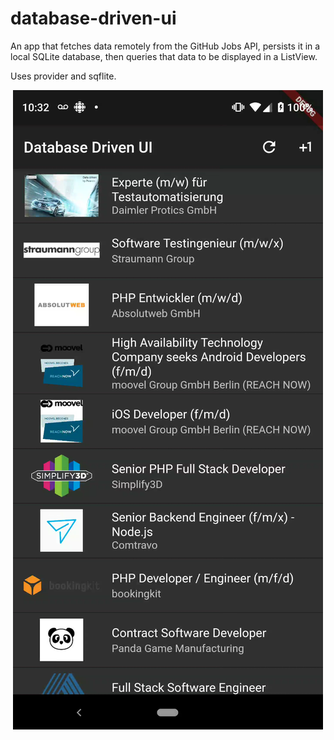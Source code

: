# database-driven-ui

An app that fetches data remotely from the GitHub Jobs API, persists it in a local SQLite database, then queries that
data to be displayed in a ListView.

Uses provider and sqflite.

<div align="center">
   <img src="https://github.com/nihk/database-driven-ui/blob/master/lib/screenshots/screnshot.png">
</div>
